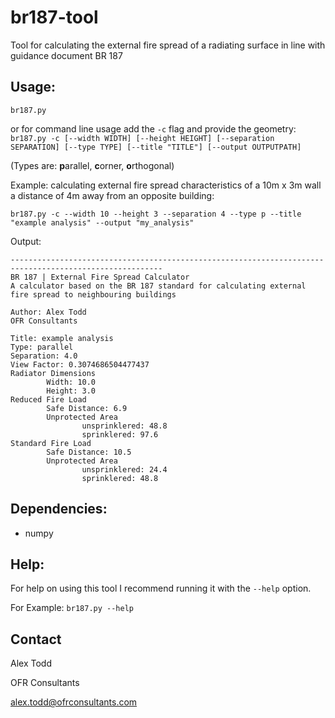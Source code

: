 # br187-tool
Tool for calculating the external fire spread of a radiating surface in line with guidance document BR 187

## Usage:
`br187.py`

or for command line usage add the `-c` flag and provide the geometry:
`br187.py -c [--width WIDTH] [--height HEIGHT] [--separation SEPARATION] [--type TYPE] [--title "TITLE"] [--output OUTPUTPATH]`

(Types are: **p**arallel, **c**orner, **o**rthogonal)

Example: calculating external fire spread characteristics of a 10m x 3m wall a distance of 4m away from an opposite building:

`br187.py -c --width 10 --height 3 --separation 4 --type p --title "example analysis" --output "my_analysis"`

Output:
```
--------------------------------------------------------------------------------------------------------
BR 187 | External Fire Spread Calculator
A calculator based on the BR 187 standard for calculating external fire spread to neighbouring buildings

Author: Alex Todd
OFR Consultants

Title: example analysis
Type: parallel
Separation: 4.0
View Factor: 0.3074686504477437
Radiator Dimensions
        Width: 10.0
        Height: 3.0
Reduced Fire Load
        Safe Distance: 6.9
        Unprotected Area
                unsprinklered: 48.8
                sprinklered: 97.6
Standard Fire Load
        Safe Distance: 10.5
        Unprotected Area
                unsprinklered: 24.4
                sprinklered: 48.8

```

## Dependencies:
- numpy

## Help:
For help on using this tool I recommend running it with the `--help` option.

For Example: `br187.py --help`

## Contact
Alex Todd

OFR Consultants

alex.todd@ofrconsultants.com
